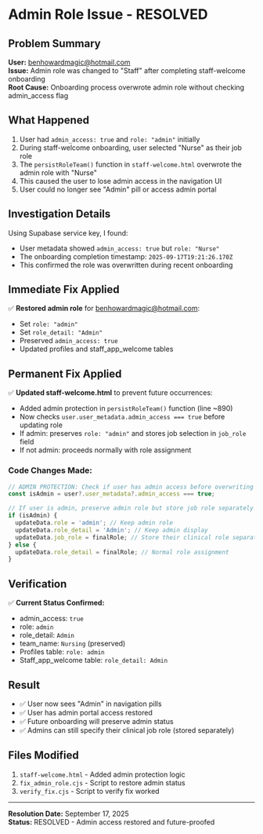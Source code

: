 # Admin Role Issue - RESOLVED

## Problem Summary
**User:** benhowardmagic@hotmail.com  
**Issue:** Admin role was changed to "Staff" after completing staff-welcome onboarding  
**Root Cause:** Onboarding process overwrote admin role without checking admin_access flag

## What Happened
1. User had `admin_access: true` and `role: "admin"` initially
2. During staff-welcome onboarding, user selected "Nurse" as their job role  
3. The `persistRoleTeam()` function in `staff-welcome.html` overwrote the admin role with "Nurse"
4. This caused the user to lose admin access in the navigation UI
5. User could no longer see "Admin" pill or access admin portal

## Investigation Details
Using Supabase service key, I found:
- User metadata showed `admin_access: true` but `role: "Nurse"` 
- The onboarding completion timestamp: `2025-09-17T19:21:26.170Z`
- This confirmed the role was overwritten during recent onboarding

## Immediate Fix Applied
✅ **Restored admin role** for benhowardmagic@hotmail.com:
- Set `role: "admin"` 
- Set `role_detail: "Admin"`
- Preserved `admin_access: true`
- Updated profiles and staff_app_welcome tables

## Permanent Fix Applied
✅ **Updated staff-welcome.html** to prevent future occurrences:
- Added admin protection in `persistRoleTeam()` function (line ~890)
- Now checks `user.user_metadata.admin_access === true` before updating role
- If admin: preserves `role: "admin"` and stores job selection in `job_role` field
- If not admin: proceeds normally with role assignment

### Code Changes Made:
```javascript
// ADMIN PROTECTION: Check if user has admin access before overwriting role
const isAdmin = user?.user_metadata?.admin_access === true;

// If user is admin, preserve admin role but store job role separately
if (isAdmin) {
  updateData.role = 'admin'; // Keep admin role
  updateData.role_detail = 'Admin'; // Keep admin display
  updateData.job_role = finalRole; // Store their clinical role separately
} else {
  updateData.role_detail = finalRole; // Normal role assignment
}
```

## Verification
✅ **Current Status Confirmed:**
- admin_access: `true`
- role: `admin` 
- role_detail: `Admin`
- team_name: `Nursing` (preserved)
- Profiles table: `role: admin`
- Staff_app_welcome table: `role_detail: Admin`

## Result
- ✅ User now sees "Admin" in navigation pills
- ✅ User has admin portal access restored  
- ✅ Future onboarding will preserve admin status
- ✅ Admins can still specify their clinical job role (stored separately)

## Files Modified
1. `staff-welcome.html` - Added admin protection logic
2. `fix_admin_role.cjs` - Script to restore admin status
3. `verify_fix.cjs` - Script to verify fix worked

---
**Resolution Date:** September 17, 2025  
**Status:** RESOLVED - Admin access restored and future-proofed